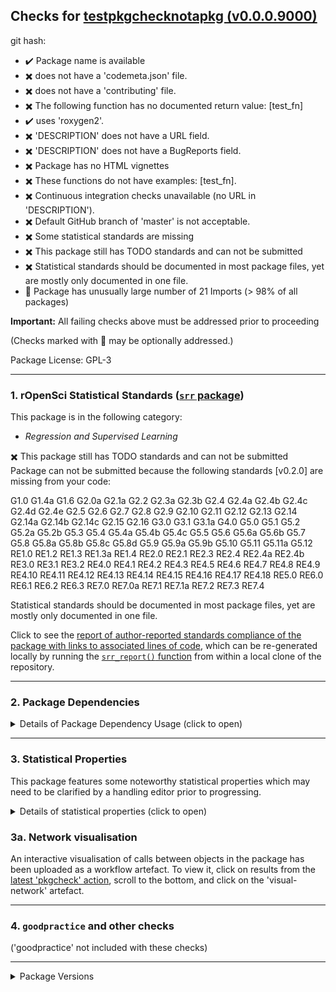 ## Checks for [testpkgchecknotapkg (v0.0.0.9000)]()

git hash: [](/tree/)

- :heavy_check_mark: Package name is available
- :heavy_multiplication_x: does not have a 'codemeta.json' file.
- :heavy_multiplication_x: does not have a 'contributing' file.
- :heavy_multiplication_x: The following function has no documented return value: [test_fn]
- :heavy_check_mark: uses 'roxygen2'.
- :heavy_multiplication_x: 'DESCRIPTION' does not have a URL field.
- :heavy_multiplication_x: 'DESCRIPTION' does not have a BugReports field.
- :heavy_multiplication_x: Package has no HTML vignettes
- :heavy_multiplication_x: These functions do not have examples: [test_fn].
- :heavy_multiplication_x: Continuous integration checks unavailable (no URL in 'DESCRIPTION').
- :heavy_multiplication_x: Default GitHub branch of 'master' is not acceptable.
- :heavy_multiplication_x: Some statistical standards are missing
- :heavy_multiplication_x: This package still has TODO standards and can not be submitted
- :heavy_multiplication_x: Statistical standards should be documented in most package files, yet are mostly only documented in one file.
- :eyes: Package has unusually large number of 21 Imports (> 98% of all packages)

**Important:** All failing checks above must be addressed prior to proceeding

(Checks marked with :eyes: may be optionally addressed.)


Package License: GPL-3

---

### 1. rOpenSci Statistical Standards ([`srr` package](https://github.com/ropensci-review-tools/srr))

This package is in the following category:

- *Regression and Supervised Learning*

:heavy_multiplication_x: This package still has TODO standards and can not be submitted
Package can not be submitted because the following standards [v0.2.0] are missing from your code:

G1.0
G1.4a
G1.6
G2.0a
G2.1a
G2.2
G2.3a
G2.3b
G2.4
G2.4a
G2.4b
G2.4c
G2.4d
G2.4e
G2.5
G2.6
G2.7
G2.8
G2.9
G2.10
G2.11
G2.12
G2.13
G2.14
G2.14a
G2.14b
G2.14c
G2.15
G2.16
G3.0
G3.1
G3.1a
G4.0
G5.0
G5.1
G5.2
G5.2a
G5.2b
G5.3
G5.4
G5.4a
G5.4b
G5.4c
G5.5
G5.6
G5.6a
G5.6b
G5.7
G5.8
G5.8a
G5.8b
G5.8c
G5.8d
G5.9
G5.9a
G5.9b
G5.10
G5.11
G5.11a
G5.12
RE1.0
RE1.2
RE1.3
RE1.3a
RE1.4
RE2.0
RE2.1
RE2.3
RE2.4
RE2.4a
RE2.4b
RE3.0
RE3.1
RE3.2
RE4.0
RE4.1
RE4.2
RE4.3
RE4.5
RE4.6
RE4.7
RE4.8
RE4.9
RE4.10
RE4.11
RE4.12
RE4.13
RE4.14
RE4.15
RE4.16
RE4.17
RE4.18
RE5.0
RE6.0
RE6.1
RE6.2
RE6.3
RE7.0
RE7.0a
RE7.1
RE7.1a
RE7.2
RE7.3
RE7.4

Statistical standards should be documented in most package files, yet are mostly only documented in one file.



Click to see the [report of author-reported standards compliance of the package with links to associated lines of code](report.html), which can be re-generated locally by running the [`srr_report()` function](https://docs.ropensci.org/srr/reference/srr_report.html) from within a local clone of the repository.

---


### 2. Package Dependencies

<details>
<summary>Details of Package Dependency Usage (click to open)</summary>
<p>

The table below tallies all function calls to all packages ('ncalls'), both internal (r-base + recommended, along with the package itself), and external (imported and suggested packages). 'NA' values indicate packages to which no identified calls to R functions could be found. Note that these results are generated by an automated code-tagging system which may not be entirely accurate.

|type       |package  | ncalls|
|:----------|:--------|------:|
|imports    |memoise  |     NA|
|imports    |memoise  |     NA|
|imports    |memoise  |     NA|
|imports    |memoise  |     NA|
|imports    |memoise  |     NA|
|imports    |memoise  |     NA|
|imports    |memoise  |     NA|
|imports    |memoise  |     NA|
|imports    |memoise  |     NA|
|imports    |memoise  |     NA|
|imports    |memoise  |     NA|
|imports    |memoise  |     NA|
|imports    |memoise  |     NA|
|imports    |memoise  |     NA|
|imports    |memoise  |     NA|
|imports    |memoise  |     NA|
|imports    |memoise  |     NA|
|imports    |memoise  |     NA|
|imports    |memoise  |     NA|
|imports    |memoise  |     NA|
|imports    |Rcpp     |     NA|
|suggests   |testthat |     NA|
|linking_to |Rcpp     |     NA|

Click below for tallies of functions used in each package. Locations of each call within this package may be generated locally by running 's <- pkgstats::pkgstats(<path/to/repo>)', and examining the 'external_calls' table.



**NOTE:** No imported packages appear to have  associated function calls; please ensure with author that these 'Imports' are listed appropriately.


</p></details>

---


### 3. Statistical Properties

This package features some noteworthy statistical properties which may need to be clarified by a handling editor prior to progressing.

<details>
<summary>Details of statistical properties (click to open)</summary>
<p>

The package has:

- code in C++ (72% in 2 files) and R (28% in 4 files)
- 1 authors
- no  vignette
- no internal data file
- 21 imported packages
- 1 exported function (median 3 lines of code)
- 2 non-exported functions in R (median 3 lines of code)
- 2 R functions (median 5 lines of code)

---

Statistical properties of package structure as distributional percentiles in relation to all current CRAN packages
The following terminology is used:

- `loc` = "Lines of Code"
- `fn` = "function"
- `exp`/`not_exp` = exported / not exported

All parameters are explained as tooltips in the locally-rendered HTML version of this report generated by [the `checks_to_markdown()` function](https://docs.ropensci.org/pkgcheck/reference/checks_to_markdown.html)


The final measure (`fn_call_network_size`) is the total number of calls between functions (in R), or more abstract relationships between code objects in other languages. Values are flagged as "noteworthy" when they lie in the upper or lower 5th percentile.

|measure                 | value| percentile|noteworthy |
|:-----------------------|-----:|----------:|:----------|
|files_R                 |     4|       27.8|           |
|files_src               |     2|       78.9|           |
|files_vignettes         |     0|        0.0|TRUE       |
|files_tests             |     2|       66.7|           |
|loc_R                   |    10|        1.7|TRUE       |
|loc_src                 |    26|        2.7|TRUE       |
|loc_tests               |     6|        5.1|           |
|num_vignettes           |     0|        0.0|TRUE       |
|n_fns_r                 |     3|        4.3|TRUE       |
|n_fns_r_exported        |     1|        1.6|TRUE       |
|n_fns_r_not_exported    |     2|        4.4|TRUE       |
|n_fns_src               |     2|       12.0|           |
|n_fns_per_file_r        |     1|        1.8|TRUE       |
|n_fns_per_file_src      |     1|        7.3|           |
|num_params_per_fn       |     0|        0.0|TRUE       |
|loc_per_fn_r            |     3|        2.6|TRUE       |
|loc_per_fn_r_exp        |     3|        3.0|TRUE       |
|loc_per_fn_r_not_exp    |     3|        3.1|TRUE       |
|loc_per_fn_src          |     5|       10.0|           |
|rel_whitespace_R        |    40|        5.0|TRUE       |
|rel_whitespace_src      |    27|        4.9|TRUE       |
|rel_whitespace_tests    |    17|        2.8|TRUE       |
|doclines_per_fn_exp     |     6|        2.3|TRUE       |
|doclines_per_fn_not_exp |     0|        0.0|TRUE       |
|fn_call_network_size    |     1|       11.7|           |

---

</p></details>


### 3a. Network visualisation

An interactive visualisation of calls between objects in the package has been uploaded as a workflow artefact. To view it, click on results from the [latest 'pkgcheck' action](network.html), scroll to the bottom, and click on the 'visual-network' artefact.

---

### 4. `goodpractice` and other checks

('goodpractice' not included with these checks)

---

<details>
<summary>Package Versions</summary>
<p>

|package  |version |
|:--------|:------|
|pkgstats |42    |
|pkgcheck |42    |
|srr      |42    |

</p>
</details>
